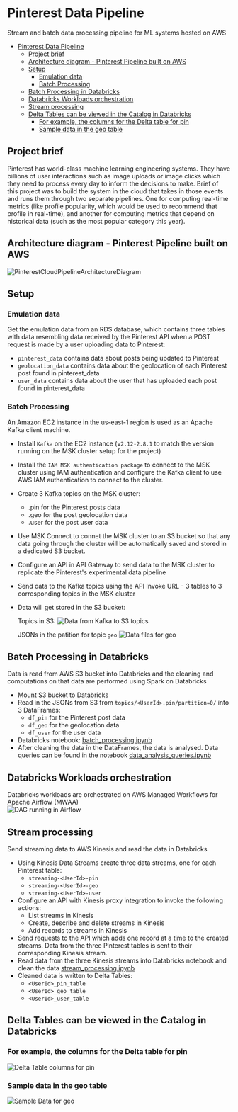 # Pinterest Data Pipeline
Stream and batch data processing pipeline for ML systems hosted on AWS

- [Pinterest Data Pipeline](#pinterest-data-pipeline)
  - [Project brief](#project-brief)
  - [Architecture diagram - Pinterest Pipeline built on AWS](#architecture-diagram---pinterest-pipeline-built-on-aws)
  - [Setup](#setup)
    - [Emulation data](#emulation-data)
    - [Batch Processing](#batch-processing)
  - [Batch Processing in Databricks](#batch-processing-in-databricks)
  - [Databricks Workloads orchestration](#databricks-workloads-orchestration)
  - [Stream processing](#stream-processing)
  - [Delta Tables can be viewed in the Catalog in Databricks](#delta-tables-can-be-viewed-in-the-catalog-in-databricks)
    - [For example, the columns for the Delta table for pin](#for-example-the-columns-for-the-delta-table-for-pin)
    - [Sample data in the geo table](#sample-data-in-the-geo-table)



## Project brief
Pinterest has world-class machine learning engineering systems. They have billions of user interactions such as image uploads or image clicks which they need to process every day to inform the decisions to make. Brief of this project was to build the system in the cloud that takes in those events and runs them through two separate pipelines. One for computing real-time metrics (like profile popularity, which would be used to recommend that profile in real-time), and another for computing metrics that depend on historical data (such as the most popular category this year).


## Architecture diagram - Pinterest Pipeline built on AWS
![PinterestCloudPipelineArchitectureDiagram](/media/CloudPinterestPipelineArchitecture.png)


## Setup
### Emulation data
Get the emulation data from an RDS database, which contains three tables with data resembling data received by the Pinterest API when a POST request is made by a user uploading data to Pinterest:

- `pinterest_data` contains data about posts being updated to Pinterest
- `geolocation_data` contains data about the geolocation of each Pinterest post found in pinterest_data
- `user_data` contains data about the user that has uploaded each post found in pinterest_data

### Batch Processing
An Amazon EC2 instance in the us-east-1 region is used as an Apache Kafka client machine.
- Install `Kafka` on the EC2 instance (v`2.12-2.8.1` to match the version running on the MSK cluster setup for the project)
- Install the `IAM MSK authentication package` to connect to the MSK cluster using IAM authentication and configure the Kafka client to use AWS IAM authentication to connect to the cluster.
- Create 3 Kafka topics on the MSK cluster:
  - <UserId>.pin for the Pinterest posts data
  - <UserId>.geo for the post geolocation data
  - <UserId>.user for the post user data
- Use MSK Connect to connet the MSK cluster to an S3 bucket so that any data going through the cluster will be automatically saved and stored in a dedicated S3 bucket.
- Configure an API in API Gateway to send data to the MSK cluster to replicate the Pinterest's experimental data pipeline
- Send data to the Kafka topics using the API Invoke URL - 3 tables to 3 corresponding topics in the MSK cluster
- Data will get stored in the S3 bucket: 
  
  Topics in S3: 
  ![Data from Kafka to S3 topics](/media/topics_in_s3.png)  
  
  JSONs in the patition for topic `geo`
  ![Data files for geo](/media/jsons_for_topic_geo.png)  


## Batch Processing in Databricks
Data is read from AWS S3 bucket into Databricks and the cleaning and computations on that data are performed using Spark on Databricks

- Mount S3 bucket to Databricks
- Read in the JSONs from S3 from `topics/<UserId>.pin/partition=0/` into 3 DataFrames:
  - `df_pin` for the Pinterest post data
  - `df_geo` for the geolocation data
  - `df_user` for the user data
- Databricks notebook: [batch_processing.ipynb](/databricks-notebooks/batch_processing.ipynb)
- After cleaning the data in the DataFrames, the data is analysed. Data queries can be found in the notebook [data_analysis_queries.ipynb](/databricks-notebooks/data_analysis_queries.ipynb)


## Databricks Workloads orchestration  
Databricks workloads are orchestrated on AWS Managed Workflows for Apache Airflow (MWAA)  
![DAG running in Airflow](/media/dag_in_airflow.png)  


## Stream processing
Send streaming data to AWS Kinesis and read the data in Databricks

- Using Kinesis Data Streams create three data streams, one for each Pinterest table:
  - `streaming-<UserId>-pin`
  - `streaming-<UserId>-geo`
  - `streaming-<UserId>-user`
- Configure an API with Kinesis proxy integration to invoke the following actions:
  - List streams in Kinesis
  - Create, describe and delete streams in Kinesis
  - Add records to streams in Kinesis
- Send requests to the API which adds one record at a time to the created streams. Data from the three Pinterest tables is sent to their corresponding Kinesis stream.
- Read data from the three Kinesis streams into Databricks notebook and clean the data  [stream_processing.ipynb](/databricks-notebooks/stream_processing.ipynb)
- Cleaned data is written to Delta Tables:
  - `<UserId>_pin_table` 
  - `<UserId>_geo_table`
  - `<UserId>_user_table`


## Delta Tables can be viewed in the Catalog in Databricks

### For example, the columns for the Delta table for pin
![Delta Table columns for pin](/media/dbcatalog_pin_table_columns.png)

### Sample data in the geo table
![Sample Data for geo](/media/dbcatalog_geo_sample_data.png)
